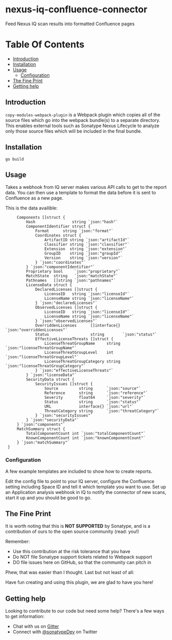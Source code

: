  <!--
  Copyright 2017-present Sonatype, Inc.

  Licensed under the Apache License, Version 2.0 (the "License");
  you may not use this file except in compliance with the License.
  You may obtain a copy of the License at

  http://www.apache.org/licenses/LICENSE-2.0

  Unless required by applicable law or agreed to in writing, software
  distributed under the License is distributed on an "AS IS" BASIS,
  WITHOUT WARRANTIES OR CONDITIONS OF ANY KIND, either express or implied.
  See the License for the specific language governing permissions and
  limitations under the License.
-->
# nexus-iq-confluence-connector
Feed Nexus IQ scan results into formatted Confluence pages

# Table Of Contents
* [Introduction](#introduction)
* [Installation](#installation)
* [Usage](#usage)
  * [Configuration](#configuration)
* [The Fine Print](#the-fine-print)
* [Getting help](#getting-help)

## Introduction

`copy-modules-webpack-plugin` is a Webpack plugin which copies all of the source files which go into the webpack
bundle(s) to a separate directory. This enables external tools such as Sonatype Nexus Lifecycle to analyze only those
source files which will be included in the final bundle.

## Installation

```
go build
```

## Usage

Takes a webhook from IQ server makes various API calls to get to the report data.
You can then use a template to format the data before it is sent to Confluence as a new page.

This is the data availible:
```type ReportContent struct {
     Components []struct {
         Hash                string `json:"hash"`
         ComponentIdentifier struct {
             Format      string `json:"format"`
             Coordinates struct {
                 ArtifactID string `json:"artifactId"`
                 Classifier string `json:"classifier"`
                 Extension  string `json:"extension"`
                 GroupID    string `json:"groupId"`
                 Version    string `json:"version"`
             } `json:"coordinates"`
         } `json:"componentIdentifier"`
         Proprietary bool     `json:"proprietary"`
         MatchState  string   `json:"matchState"`
         Pathnames   []string `json:"pathnames"`
         LicenseData struct {
             DeclaredLicenses []struct {
                 LicenseID   string `json:"licenseId"`
                 LicenseName string `json:"licenseName"`
             } `json:"declaredLicenses"`
             ObservedLicenses []struct {
                 LicenseID   string `json:"licenseId"`
                 LicenseName string `json:"licenseName"`
             } `json:"observedLicenses"`
             OverriddenLicenses      []interface{} `json:"overriddenLicenses"`
             Status                  string        `json:"status"`
             EffectiveLicenseThreats []struct {
                 LicenseThreatGroupName     string `json:"licenseThreatGroupName"`
                 LicenseThreatGroupLevel    int    `json:"licenseThreatGroupLevel"`
                 LicenseThreatGroupCategory string `json:"licenseThreatGroupCategory"`
             } `json:"effectiveLicenseThreats"`
         } `json:"licenseData"`
         SecurityData struct {
             SecurityIssues []struct {
                 Source         string      `json:"source"`
                 Reference      string      `json:"reference"`
                 Severity       float64     `json:"severity"`
                 Status         string      `json:"status"`
                 URL            interface{} `json:"url"`
                 ThreatCategory string      `json:"threatCategory"`
             } `json:"securityIssues"`
         } `json:"securityData"`
     } `json:"components"`
     MatchSummary struct {
         TotalComponentCount int `json:"totalComponentCount"`
         KnownComponentCount int `json:"knownComponentCount"`
     } `json:"matchSummary"`
 }
 ```

### Configuration

A few example templates are included to show how to create reports.

Edit the config file to point to your IQ server, configure the Confluence setting including Space ID and tell it which template you want to use.
Set up an Application analysis webhook in IQ to notify the connector of new scans, start it up and you should be good to go.

## The Fine Print

It is worth noting that this is **NOT SUPPORTED** by Sonatype, and is a contribution of ours
to the open source community (read: you!)

Remember:

* Use this contribution at the risk tolerance that you have
* Do NOT file Sonatype support tickets related to Webpack support
* DO file issues here on GitHub, so that the community can pitch in

Phew, that was easier than I thought. Last but not least of all:

Have fun creating and using this plugin, we are glad to have you here!

## Getting help

Looking to contribute to our code but need some help? There's a few ways to get information:

* Chat with us on [Gitter](https://gitter.im/sonatype/nexus-developers)
* Connect with [@sonatypeDev](https://twitter.com/sonatypedev) on Twitter
